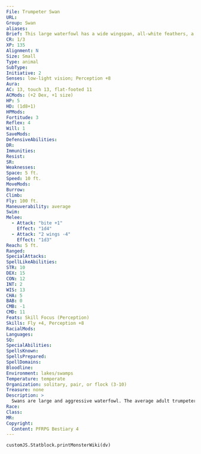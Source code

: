 ```yaml
---
File: Trumpeter Swan
URL: 
Group: Swan
aliases: 
Brief: This large waterfowl has a wide wingspan, all-white feathers, a black bill, and a long, curving neck.
CR: 1/3
XP: 135
Alignment: N
Size: Small
Type: animal
SubType: 
Initiative: 2
Senses: low-light vision; Perception +8
Aura: 
AC: 13, touch 13, flat-footed 11
ACMods: (+2 Dex, +1 size)
HP: 5
HD: (1d8+1)
HPMods: 
Fortitude: 3
Reflex: 4
Will: 1
SaveMods: 
DefensiveAbilities: 
DR: 
Immunities: 
Resist: 
SR: 
Weaknesses: 
Space: 5 ft.
Speed: 10 ft.
MoveMods: 
Burrow: 
Climb: 
Fly: 100 ft.
Maneuverability: average
Swim: 
Melee: 
  - Attack: "bite +1"
    Effect: "1d4"
  - Attack: "2 wings -4"
    Effect: "1d3"
Reach: 5 ft.
Ranged: 
SpecialAttacks: 
SpellLikeAbilities: 
STR: 10
DEX: 15
CON: 12
INT: 2
WIS: 13
CHA: 5
BAB: 0
CMB: -1
CMD: 11
Feats: Skill Focus (Perception)
Skills: Fly +4, Perception +8
RacialMods: 
Languages: 
SQ: 
SpecialAbilities: 
SpellsKnown: 
SpellsPrepared: 
SpellDomains: 
Bloodline: 
Environment: lakes/swamps
Temperature: temperate
Organization: solitary, pair, or flock (3-10)
Treasure: none
Description: >
  Swans are large and aggressive waterfowl. The average adult trumpeter swan is 5 feet long and weighs around 25 pounds.  Trumpeter Swan Companions  Starting Statistics: Size Small; Speed 10 ft., fly 80 ft. (average); Attack bite (1d4), 2 wings (1d3); Ability Scores Str 10, Dex 15, Con 12, Int 2, Wis 12, Cha 5; SQ low-light vision. 4th-Level Advancement: Ability Scores Str +2, Con +2.
Race: 
Class: 
MR: 
Copyright:
  Content: PFRPG Bestiary 4
---
```

```dataviewjs
customJS.Statblock.printMonsterWiki(dv)
```
